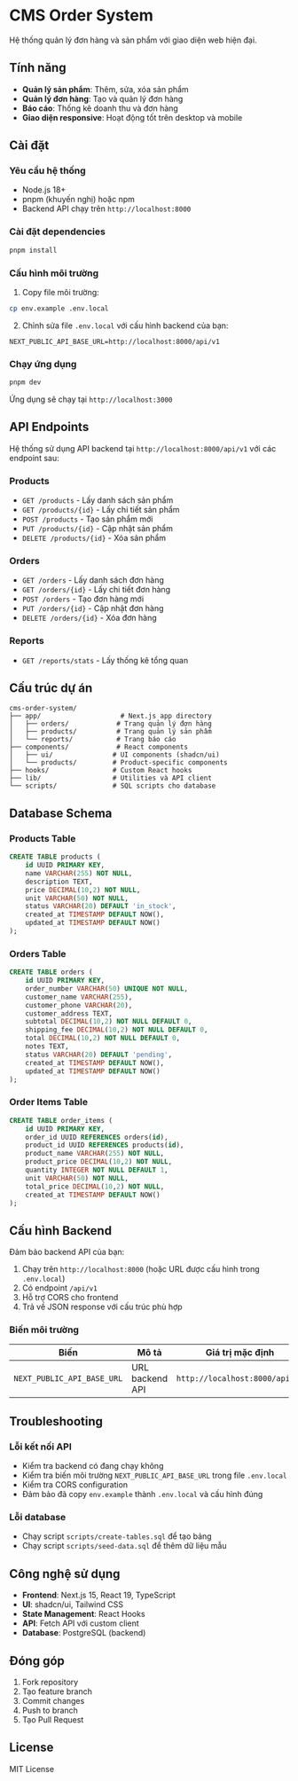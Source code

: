 # CMS Order System

Hệ thống quản lý đơn hàng và sản phẩm với giao diện web hiện đại.

## Tính năng

- **Quản lý sản phẩm**: Thêm, sửa, xóa sản phẩm
- **Quản lý đơn hàng**: Tạo và quản lý đơn hàng
- **Báo cáo**: Thống kê doanh thu và đơn hàng
- **Giao diện responsive**: Hoạt động tốt trên desktop và mobile

## Cài đặt

### Yêu cầu hệ thống

- Node.js 18+ 
- pnpm (khuyến nghị) hoặc npm
- Backend API chạy trên `http://localhost:8000`

### Cài đặt dependencies

```bash
pnpm install
```

### Cấu hình môi trường

1. Copy file môi trường:
```bash
cp env.example .env.local
```

2. Chỉnh sửa file `.env.local` với cấu hình backend của bạn:
```env
NEXT_PUBLIC_API_BASE_URL=http://localhost:8000/api/v1
```

### Chạy ứng dụng

```bash
pnpm dev
```

Ứng dụng sẽ chạy tại `http://localhost:3000`

## API Endpoints

Hệ thống sử dụng API backend tại `http://localhost:8000/api/v1` với các endpoint sau:

### Products
- `GET /products` - Lấy danh sách sản phẩm
- `GET /products/{id}` - Lấy chi tiết sản phẩm
- `POST /products` - Tạo sản phẩm mới
- `PUT /products/{id}` - Cập nhật sản phẩm
- `DELETE /products/{id}` - Xóa sản phẩm

### Orders
- `GET /orders` - Lấy danh sách đơn hàng
- `GET /orders/{id}` - Lấy chi tiết đơn hàng
- `POST /orders` - Tạo đơn hàng mới
- `PUT /orders/{id}` - Cập nhật đơn hàng
- `DELETE /orders/{id}` - Xóa đơn hàng

### Reports
- `GET /reports/stats` - Lấy thống kê tổng quan

## Cấu trúc dự án

```
cms-order-system/
├── app/                    # Next.js app directory
│   ├── orders/            # Trang quản lý đơn hàng
│   ├── products/          # Trang quản lý sản phẩm
│   └── reports/           # Trang báo cáo
├── components/            # React components
│   ├── ui/               # UI components (shadcn/ui)
│   └── products/         # Product-specific components
├── hooks/                # Custom React hooks
├── lib/                  # Utilities và API client
└── scripts/              # SQL scripts cho database
```

## Database Schema

### Products Table
```sql
CREATE TABLE products (
    id UUID PRIMARY KEY,
    name VARCHAR(255) NOT NULL,
    description TEXT,
    price DECIMAL(10,2) NOT NULL,
    unit VARCHAR(50) NOT NULL,
    status VARCHAR(20) DEFAULT 'in_stock',
    created_at TIMESTAMP DEFAULT NOW(),
    updated_at TIMESTAMP DEFAULT NOW()
);
```

### Orders Table
```sql
CREATE TABLE orders (
    id UUID PRIMARY KEY,
    order_number VARCHAR(50) UNIQUE NOT NULL,
    customer_name VARCHAR(255),
    customer_phone VARCHAR(20),
    customer_address TEXT,
    subtotal DECIMAL(10,2) NOT NULL DEFAULT 0,
    shipping_fee DECIMAL(10,2) NOT NULL DEFAULT 0,
    total DECIMAL(10,2) NOT NULL DEFAULT 0,
    notes TEXT,
    status VARCHAR(20) DEFAULT 'pending',
    created_at TIMESTAMP DEFAULT NOW(),
    updated_at TIMESTAMP DEFAULT NOW()
);
```

### Order Items Table
```sql
CREATE TABLE order_items (
    id UUID PRIMARY KEY,
    order_id UUID REFERENCES orders(id),
    product_id UUID REFERENCES products(id),
    product_name VARCHAR(255) NOT NULL,
    product_price DECIMAL(10,2) NOT NULL,
    quantity INTEGER NOT NULL DEFAULT 1,
    unit VARCHAR(50) NOT NULL,
    total_price DECIMAL(10,2) NOT NULL,
    created_at TIMESTAMP DEFAULT NOW()
);
```

## Cấu hình Backend

Đảm bảo backend API của bạn:

1. Chạy trên `http://localhost:8000` (hoặc URL được cấu hình trong `.env.local`)
2. Có endpoint `/api/v1` 
3. Hỗ trợ CORS cho frontend
4. Trả về JSON response với cấu trúc phù hợp

### Biến môi trường

| Biến | Mô tả | Giá trị mặc định |
|------|-------|------------------|
| `NEXT_PUBLIC_API_BASE_URL` | URL backend API | `http://localhost:8000/api/v1` |

## Troubleshooting

### Lỗi kết nối API
- Kiểm tra backend có đang chạy không
- Kiểm tra biến môi trường `NEXT_PUBLIC_API_BASE_URL` trong file `.env.local`
- Kiểm tra CORS configuration
- Đảm bảo đã copy `env.example` thành `.env.local` và cấu hình đúng

### Lỗi database
- Chạy script `scripts/create-tables.sql` để tạo bảng
- Chạy script `scripts/seed-data.sql` để thêm dữ liệu mẫu

## Công nghệ sử dụng

- **Frontend**: Next.js 15, React 19, TypeScript
- **UI**: shadcn/ui, Tailwind CSS
- **State Management**: React Hooks
- **API**: Fetch API với custom client
- **Database**: PostgreSQL (backend)

## Đóng góp

1. Fork repository
2. Tạo feature branch
3. Commit changes
4. Push to branch
5. Tạo Pull Request

## License

MIT License 